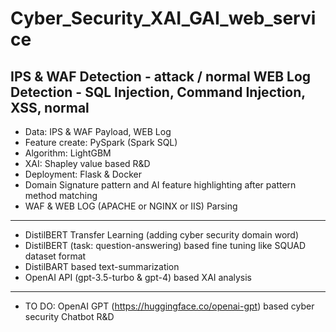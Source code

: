 # Cyber_Security_XAI_GAI_web_service

IPS & WAF Detection - attack / normal
WEB Log Detection - SQL Injection, Command Injection, XSS, normal
-----
- Data: IPS & WAF Payload, WEB Log
- Feature create: PySpark (Spark SQL)
- Algorithm: LightGBM
- XAI: Shapley value based R&D
- Deployment: Flask & Docker
- Domain Signature pattern and AI feature highlighting after pattern method matching
- WAF & WEB LOG (APACHE or NGINX or IIS) Parsing
-----
- DistilBERT Transfer Learning (adding cyber security domain word)
- DistilBERT (task: question-answering) based fine tuning like SQUAD dataset format
- DistilBART based text-summarization
- OpenAI API (gpt-3.5-turbo & gpt-4) based XAI analysis
-----
- TO DO: OpenAI GPT (https://huggingface.co/openai-gpt) based cyber security Chatbot R&D

